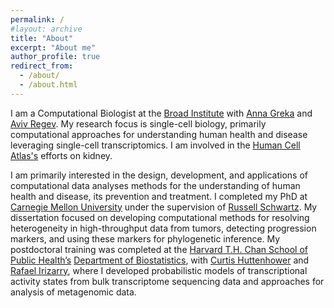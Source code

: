 ```yaml
---
permalink: /
#layout: archive
title: "About"
excerpt: "About me"
author_profile: true
redirect_from:
  - /about/
  - /about.html
---
```


I am a Computational Biologist at the [Broad Institute](https://www.broadinstitute.org) with [Anna Greka](http://grekalab.bwh.harvard.edu/anna-greka/) and [Aviv Regev](https://www.broadinstitute.org/regev-lab). My research focus is single-cell biology, primarily computational approaches for understanding human health and disease leveraging single-cell transcriptomics. I am involved in the [Human Cell Atlas's](https://www.humancellatlas.org) efforts on kidney. 

I am primarily interested in the design, development, and applications of computational data analyses
methods for the understanding of human health and disease, its prevention and treatment. I completed my PhD at [Carnegie Mellon University](https://www.cmu.edu) under the supervision of [Russell Schwartz](http://www.cs.cmu.edu/~russells/). My dissertation focused on developing computational methods for resolving heterogeneity in high-throughput data from tumors, detecting progression markers, and using these markers for phylogenetic inference. My postdoctoral training was completed at the [Harvard T.H. Chan School of Public Health’s](https://www.hsph.harvard.edu) [Department of Biostatistics](https://www.hsph.harvard.edu/biostatistics/), with [Curtis Huttenhower](http://huttenhower.sph.harvard.edu) and [Rafael Irizarry](https://www.hsph.harvard.edu/rafael-irizarry/), where I developed probabilistic models of transcriptional activity states from bulk transcriptome sequencing data and approaches for analysis of metagenomic data. 





